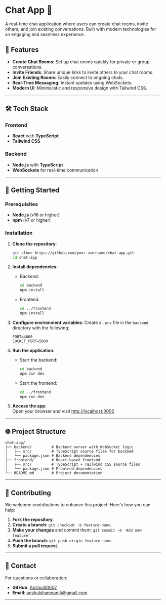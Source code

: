 # Chat App 🎉

A real-time chat application where users can create chat rooms, invite others, and join existing conversations. Built with modern technologies for an engaging and seamless experience.

## 🌟 Features

- **Create Chat Rooms**: Set up chat rooms quickly for private or group conversations.  
- **Invite Friends**: Share unique links to invite others to your chat rooms.  
- **Join Existing Rooms**: Easily connect to ongoing chats.  
- **Real-Time Messaging**: Instant updates using WebSockets.  
- **Modern UI**: Minimalistic and responsive design with Tailwind CSS.  

---

## 🛠️ Tech Stack

### Frontend
- **React** with **TypeScript**  
- **Tailwind CSS**  

### Backend
- **Node.js** with **TypeScript**  
- **WebSockets** for real-time communication  

---

## 🚀 Getting Started

### Prerequisites
- **Node.js** (v16 or higher)  
- **npm** (v7 or higher)

### Installation

1. **Clone the repository**:
   ```bash
   git clone https://github.com/your-username/chat-app.git
   cd chat-app
   ```

2. **Install dependencies**:
   - Backend:
     ```bash
     cd backend
     npm install
     ```
   - Frontend:
     ```bash
     cd ../frontend
     npm install
     ```

3. **Configure environment variables**:
   Create a `.env` file in the `backend` directory with the following:
   ```env
   PORT=4000
   SOCKET_PORT=5000
   ```

4. **Run the application**:
   - Start the backend:
     ```bash
     cd backend
     npm run dev
     ```
   - Start the frontend:
     ```bash
     cd ../frontend
     npm run dev
     ```

5. **Access the app**:  
   Open your browser and visit [http://localhost:3000](http://localhost:3000).

---

## 🌐 Project Structure

```plaintext
chat-app/
├── backend/         # Backend server with WebSocket logic
│   ├── src/         # TypeScript source files for backend
│   └── package.json # Backend dependencies
├── frontend/        # React-based frontend
│   ├── src/         # TypeScript + Tailwind CSS source files
│   └── package.json # Frontend dependencies
└── README.md        # Project documentation
```

---

## 🤝 Contributing

We welcome contributions to enhance this project! Here's how you can help:

1. **Fork the repository**.  
2. **Create a branch**: `git checkout -b feature-name`.  
3. **Make your changes** and commit them: `git commit -m 'Add new feature'`.  
4. **Push the branch**: `git push origin feature-name`.  
5. **Submit a pull request**.  

---

## 📧 Contact

For questions or collaboration:  
- **GitHub**: [Anshul00007](https://github.com/your-username)  
- **Email**: anshulshamnani5@gmail.com 

---
